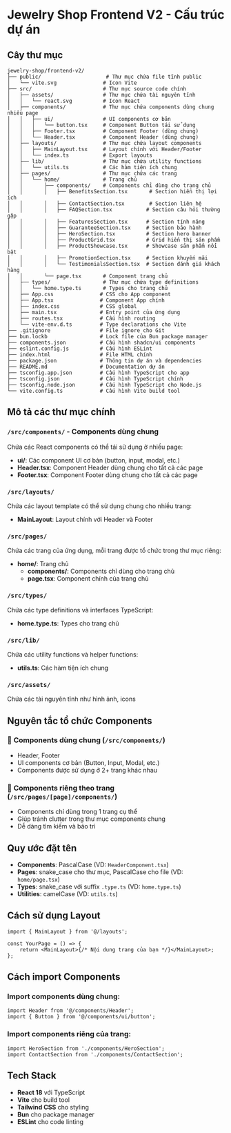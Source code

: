 # Jewelry Shop Frontend V2 - Cấu trúc dự án

## Cây thư mục

```
jewelry-shop/frontend-v2/
├── public/                     # Thư mục chứa file tĩnh public
│   └── vite.svg               # Icon Vite
├── src/                       # Thư mục source code chính
│   ├── assets/                # Thư mục chứa tài nguyên tĩnh
│   │   └── react.svg          # Icon React
│   ├── components/            # Thư mục chứa components dùng chung nhiều page
│   │   ├── ui/                # UI components cơ bản
│   │   │   └── button.tsx     # Component Button tái sử dụng
│   │   ├── Footer.tsx         # Component Footer (dùng chung)
│   │   └── Header.tsx         # Component Header (dùng chung)
│   ├── layouts/               # Thư mục chứa layout components
│   │   ├── MainLayout.tsx     # Layout chính với Header/Footer
│   │   └── index.ts           # Export layouts
│   ├── lib/                   # Thư mục chứa utility functions
│   │   └── utils.ts           # Các hàm tiện ích chung
│   ├── pages/                 # Thư mục chứa các trang
│   │   └── home/              # Trang chủ
│   │       ├── components/    # Components chỉ dùng cho trang chủ
│   │       │   ├── BenefitsSection.tsx       # Section hiển thị lợi ích
│   │       │   ├── ContactSection.tsx        # Section liên hệ
│   │       │   ├── FAQSection.tsx           # Section câu hỏi thường gặp
│   │       │   ├── FeaturesSection.tsx      # Section tính năng
│   │       │   ├── GuaranteeSection.tsx     # Section bảo hành
│   │       │   ├── HeroSection.tsx          # Section hero banner
│   │       │   ├── ProductGrid.tsx          # Grid hiển thị sản phẩm
│   │       │   ├── ProductShowcase.tsx      # Showcase sản phẩm nổi bật
│   │       │   ├── PromotionSection.tsx     # Section khuyến mãi
│   │       │   └── TestimonialsSection.tsx  # Section đánh giá khách hàng
│   │       └── page.tsx       # Component trang chủ
│   ├── types/                 # Thư mục chứa type definitions
│   │   └── home.type.ts       # Types cho trang chủ
│   ├── App.css               # CSS cho App component
│   ├── App.tsx               # Component App chính
│   ├── index.css             # CSS global
│   ├── main.tsx              # Entry point của ứng dụng
│   ├── routes.tsx            # Cấu hình routing
│   └── vite-env.d.ts         # Type declarations cho Vite
├── .gitignore                # File ignore cho Git
├── bun.lockb                 # Lock file của Bun package manager
├── components.json           # Cấu hình shadcn/ui components
├── eslint.config.js          # Cấu hình ESLint
├── index.html                # File HTML chính
├── package.json              # Thông tin dự án và dependencies
├── README.md                 # Documentation dự án
├── tsconfig.app.json         # Cấu hình TypeScript cho app
├── tsconfig.json             # Cấu hình TypeScript chính
├── tsconfig.node.json        # Cấu hình TypeScript cho Node.js
└── vite.config.ts            # Cấu hình Vite build tool
```

## Mô tả các thư mục chính

### `/src/components/` - Components dùng chung

Chứa các React components có thể tái sử dụng ở nhiều page:

- **ui/**: Các component UI cơ bản (button, input, modal, etc.)
- **Header.tsx**: Component Header dùng chung cho tất cả các page
- **Footer.tsx**: Component Footer dùng chung cho tất cả các page

### `/src/layouts/`

Chứa các layout template có thể sử dụng chung cho nhiều trang:

- **MainLayout**: Layout chính với Header và Footer

### `/src/pages/`

Chứa các trang của ứng dụng, mỗi trang được tổ chức trong thư mục riêng:

- **home/**: Trang chủ
  - **components/**: Components chỉ dùng cho trang chủ
  - **page.tsx**: Component chính của trang chủ

### `/src/types/`

Chứa các type definitions và interfaces TypeScript:

- **home.type.ts**: Types cho trang chủ

### `/src/lib/`

Chứa các utility functions và helper functions:

- **utils.ts**: Các hàm tiện ích chung

### `/src/assets/`

Chứa các tài nguyên tĩnh như hình ảnh, icons

## Nguyên tắc tổ chức Components

### 🔄 **Components dùng chung** (`/src/components/`)

- Header, Footer
- UI components cơ bản (Button, Input, Modal, etc.)
- Components được sử dụng ở 2+ trang khác nhau

### 📄 **Components riêng theo trang** (`/src/pages/[page]/components/`)

- Components chỉ dùng trong 1 trang cụ thể
- Giúp tránh clutter trong thư mục components chung
- Dễ dàng tìm kiếm và bảo trì

## Quy ước đặt tên

- **Components**: PascalCase (VD: `HeaderComponent.tsx`)
- **Pages**: snake_case cho thư mục, PascalCase cho file (VD: `home/page.tsx`)
- **Types**: snake_case với suffix `.type.ts` (VD: `home.type.ts`)
- **Utilities**: camelCase (VD: `utils.ts`)

## Cách sử dụng Layout

```tsx
import { MainLayout } from '@/layouts';

const YourPage = () => {
	return <MainLayout>{/* Nội dung trang của bạn */}</MainLayout>;
};
```

## Cách import Components

### Import components dùng chung:

```tsx
import Header from '@/components/Header';
import { Button } from '@/components/ui/button';
```

### Import components riêng của trang:

```tsx
import HeroSection from './components/HeroSection';
import ContactSection from './components/ContactSection';
```

## Tech Stack

- **React 18** với TypeScript
- **Vite** cho build tool
- **Tailwind CSS** cho styling
- **Bun** cho package manager
- **ESLint** cho code linting
